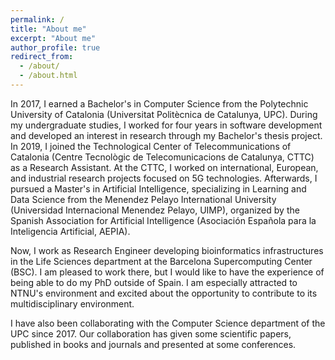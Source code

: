 ```yaml
---
permalink: /
title: "About me"
excerpt: "About me"
author_profile: true
redirect_from: 
  - /about/
  - /about.html
---
```


In 2017, I earned a Bachelor's in Computer Science from the Polytechnic University of Catalonia (Universitat Politècnica de Catalunya, UPC). During my undergraduate studies, I worked for four years in software development and developed an interest in research through my Bachelor's thesis project. In 2019, I joined the Technological Center of Telecommunications of Catalonia (Centre Tecnològic de Telecomunicacions de Catalunya, CTTC) as a Research Assistant. At the CTTC, I worked on international, European, and industrial research projects focused on 5G technologies. Afterwards, I pursued a Master's in Artificial Intelligence, specializing in Learning and Data Science from the Menendez Pelayo International University (Universidad Internacional Menendez Pelayo, UIMP), organized by the Spanish Association for Artificial Intelligence (Asociación Española para la Inteligencia Artificial, AEPIA).

Now, I work as Research Engineer developing bioinformatics infrastructures in the Life Sciences department at the Barcelona Supercomputing Center (BSC). I am pleased to work there, but I would like to have the experience of being able to do my PhD outside of Spain. I am especially attracted to NTNU's environment and excited about the opportunity to contribute to its multidisciplinary environment.

I have also been collaborating with the Computer Science department of the UPC since 2017. Our collaboration has given some scientific papers, published in books and journals and presented at some conferences. 
